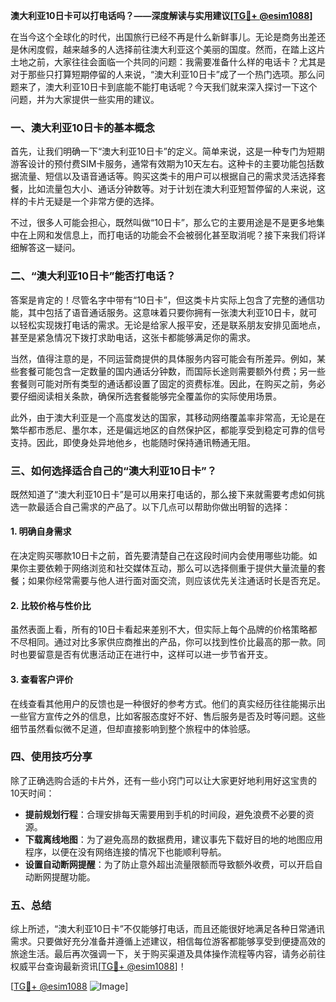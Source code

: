 **澳大利亚10日卡可以打电话吗？——深度解读与实用建议[[TG💪+ @esim1088](https://t.me/s/esim1088)]**

在当今这个全球化的时代，出国旅行已经不再是什么新鲜事儿。无论是商务出差还是休闲度假，越来越多的人选择前往澳大利亚这个美丽的国度。然而，在踏上这片土地之前，大家往往会面临一个共同的问题：我需要准备什么样的电话卡？尤其是对于那些只打算短期停留的人来说，“澳大利亚10日卡”成了一个热门选项。那么问题来了，澳大利亚10日卡到底能不能打电话呢？今天我们就来深入探讨一下这个问题，并为大家提供一些实用的建议。

### 一、澳大利亚10日卡的基本概念

首先，让我们明确一下“澳大利亚10日卡”的定义。简单来说，这是一种专门为短期游客设计的预付费SIM卡服务，通常有效期为10天左右。这种卡的主要功能包括数据流量、短信以及语音通话等。购买这类卡的用户可以根据自己的需求灵活选择套餐，比如流量包大小、通话分钟数等。对于计划在澳大利亚短暂停留的人来说，这样的卡片无疑是一个非常方便的选择。

不过，很多人可能会担心，既然叫做“10日卡”，那么它的主要用途是不是更多地集中在上网和发信息上，而打电话的功能会不会被弱化甚至取消呢？接下来我们将详细解答这一疑问。

### 二、“澳大利亚10日卡”能否打电话？

答案是肯定的！尽管名字中带有“10日卡”，但这类卡片实际上包含了完整的通信功能，其中包括了语音通话服务。这意味着只要你拥有一张澳大利亚10日卡，就可以轻松实现拨打电话的需求。无论是给家人报平安，还是联系朋友安排见面地点，甚至是紧急情况下拨打求助电话，这张卡都能够满足你的需求。

当然，值得注意的是，不同运营商提供的具体服务内容可能会有所差异。例如，某些套餐可能包含一定数量的国内通话分钟数，而国际长途则需要额外付费；另一些套餐则可能对所有类型的通话都设置了固定的资费标准。因此，在购买之前，务必要仔细阅读相关条款，确保所选套餐能够完全覆盖你的实际使用场景。

此外，由于澳大利亚是一个高度发达的国家，其移动网络覆盖率非常高，无论是在繁华都市悉尼、墨尔本，还是偏远地区的自然保护区，都能享受到稳定可靠的信号支持。因此，即使身处异地他乡，也能随时保持通讯畅通无阻。

### 三、如何选择适合自己的“澳大利亚10日卡”？

既然知道了“澳大利亚10日卡”是可以用来打电话的，那么接下来就需要考虑如何挑选一款最适合自己需求的产品了。以下几点可以帮助你做出明智的选择：

#### 1. **明确自身需求**
   在决定购买哪款10日卡之前，首先要清楚自己在这段时间内会使用哪些功能。如果你主要依赖于网络浏览和社交媒体互动，那么可以选择侧重于提供大量流量的套餐；如果你经常需要与他人进行面对面交流，则应该优先关注通话时长是否充足。

#### 2. **比较价格与性价比**
   虽然表面上看，所有的10日卡看起来差别不大，但实际上每个品牌的价格策略都不尽相同。通过对比多家供应商推出的产品，你可以找到性价比最高的那一款。同时也要留意是否有优惠活动正在进行中，这样可以进一步节省开支。

#### 3. **查看客户评价**
   在线查看其他用户的反馈也是一种很好的参考方式。他们的真实经历往往能揭示出一些官方宣传之外的信息，比如客服态度好不好、售后服务是否及时等问题。这些细节虽然看似微不足道，但却直接影响到整个旅程中的体验感。

### 四、使用技巧分享

除了正确选购合适的卡片外，还有一些小窍门可以让大家更好地利用好这宝贵的10天时间：

- **提前规划行程**：合理安排每天需要用到手机的时间段，避免浪费不必要的资源。
- **下载离线地图**：为了避免高昂的数据费用，建议事先下载好目的地的地图应用程序，以便在没有网络连接的情况下也能顺利导航。
- **设置自动断网提醒**：为了防止意外超出流量限额而导致额外收费，可以开启自动断网提醒功能。

### 五、总结

综上所述，“澳大利亚10日卡”不仅能够打电话，而且还能很好地满足各种日常通讯需求。只要做好充分准备并遵循上述建议，相信每位游客都能够享受到便捷高效的旅途生活。最后再次强调一下，关于购买渠道及具体操作流程等内容，请务必前往权威平台查询最新资讯[[TG💪+ @esim1088](https://t.me/s/esim1088)]！

[[TG💪+ @esim1088](https://t.me/s/esim1088) ![Image](https://i.postimg.cc/4NQfJmqS/Snipaste-2025-05-13-00-14-12.png)]